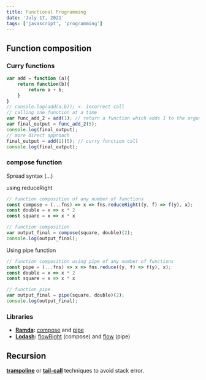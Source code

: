 ```yaml
---
title: Functional Programming
date: 'July 17, 2021'
tags: ['javascript', 'programming']
---
```


## Function composition

### Curry functions
```javascript
var add = function (a){
    return function(b){
        return a + b;
    }
}
// console.log(add(a,b)); <- incorrect call
// calling one function at a time
var func_add_2 = add(1); // return a function which adds 1 to the argument
var final_output = func_add_2(5);
console.log(final_output);
// more direct approach
final_output = add(1)(5); // curry function call
console.log(final_output);
```

### compose function
Spread syntax (...)

using reduceRight
```javascript
// function composition of any number of functions
const compose = (...fns) => x => fns.reduceRight((y, f) => f(y), x); 
const double = x => x * 2
const square = x => x * x

// function composition
var output_final = compose(square, double)(2);
console.log(output_final);
```

Using pipe function
```javascript
// function composition using pipe of any number of functions
const pipe = (...fns) => x => fns.reduce((y, f) => f(y), x); 
const double = x => x * 2
const square = x => x * x

// function pipe
var output_final = pipe(square, double)(2);
console.log(output_final);
```

### Libraries
- **[Ramda](https://ramdajs.com/):** [compose](https://ramdajs.com/docs/#compose) and [pipe](https://ramdajs.com/docs/#pipe)
- **[Lodash](https://lodash.com/):** [flowRight](https://lodash.com/docs/4.17.15#flowRight) (compose) and [flow](https://lodash.com/docs/4.17.15#flow) (pipe)

## Recursion

 [**trampoline**](https://en.wikipedia.org/wiki/Trampoline_(computing)) or [**tail-call**](https://en.wikipedia.org/wiki/Tail_call) techniques to avoid stack error.
